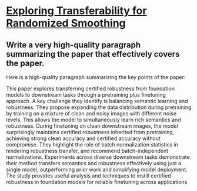 # [Exploring Transferability for Randomized Smoothing](https://arxiv.org/abs/2312.09020)

## Write a very high-quality paragraph summarizing the paper that effectively covers the paper.

 Here is a high-quality paragraph summarizing the key points of the paper:

This paper explores transferring certified robustness from foundation models to downstream tasks through a pretraining plus finetuning approach. A key challenge they identify is balancing semantic learning and robustness. They propose expanding the data distribution during pretraining by training on a mixture of clean and noisy images with different noise levels. This allows the model to simultaneously learn rich semantics and robustness. During finetuning on clean downstream images, the model surprisingly maintains certified robustness inherited from pretraining, achieving strong clean accuracy and certified accuracy without compromise. They highlight the role of batch normalization statistics in hindering robustness transfer, and recommend batch-independent normalizations. Experiments across diverse downstream tasks demonstrate their method transfers semantics and robustness effectively using just a single model, outperforming prior work and simplifying model deployment. The study provides useful analysis and techniques to instill certified robustness in foundation models for reliable finetuning across applications.
